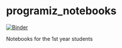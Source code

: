 # programiz_notebooks
[![Binder](https://mybinder.org/badge_logo.svg)](https://mybinder.org/v2/gh/asbabiy/programiz_notebooks/HEAD)

Notebooks for the 1st year students
